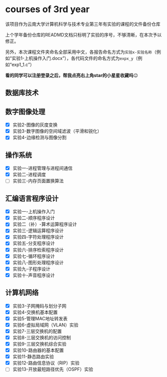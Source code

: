 # courses of 3rd year

该项目作为云南大学计算机科学与技术专业第三年有实验的课程的文件备份仓库

上个学年备份仓库的READMD文档只标明了实验的序号，不够清晰，在本次予以修正。

另外，本次课程文件夹命名全部采用中文，各报告命名方式为`实验x-实验名称`（例如“实验1-上机操作入门.docx”），各代码文件的命名方式为`expx_y`（例如“exp1_1.c”）

**看的同学可以注册登录之后，帮我点亮右上角star的小星星收藏吗**:wink:

## 数据库技术

## 数字图像处理

- [x] 实验2-图像的灰度变换
- [x] 实验3-数字图像的空间域滤波（平滑和锐化）
- [x] 实验4-边缘检测与图像分割

## 操作系统

- [x] 实验一-进程管理与进程间通信
- [x] 实验二-进程调度
- [ ] 实验三-内存页面置换算法

## 汇编语言程序设计

- [x] 实验一-上机操作入门
- [x] 实验二-顺序程序设计
- [x] 实验二（补）-算术运算程序设计
- [x] 实验三-逻辑运算程序设计
- [x] 实验四-字符处理程序设计
- [x] 实验五-分支程序设计
- [x] 实验六-排序检索程序设计
- [x] 实验七-循环程序设计
- [x] 实验八-图形处理程序设计
- [x] 实验九-子程序设计
- [x] 实验十-声音程序设计

## 计算机网络

- [x] 实验3-子网掩码与划分子网
- [x] 实验4-交换机基本配置
- [x] 实验5-管理MAC地址转发表
- [x] 实验6-虚拟局域网（VLAN）实验
- [x] 实验7-三层交换机的配置
- [x] 实验8-三层交换机的访问控制
- [x] 实验9-三层交换机综合实验
- [x] 实验10-路由器的基本配置
- [x] 实验11-静态路由实验
- [x] 实验12-路由信息协议（RIP）实验
- [ ] 实验13-开放最短路径优先（OSPF）实验
